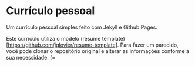 # Currículo pessoal

Um currículo pessoal simples feito com Jekyll e Github Pages.

Este currículo utiliza o modelo (resume template)[https://github.com/jglovier/resume-template]. Para fazer um parecido, você pode clonar o repositório original e alterar as informações conforme a sua necessidade. (=
